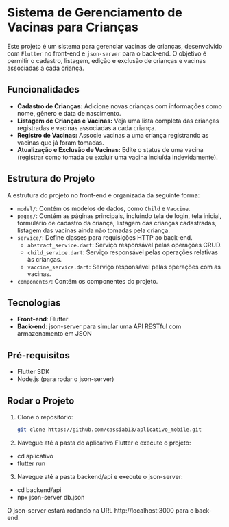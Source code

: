 # Sistema de Gerenciamento de Vacinas para Crianças

Este projeto é um sistema para gerenciar vacinas de crianças, desenvolvido com `Flutter` no front-end e `json-server` para o back-end. 
O objetivo é permitir o cadastro, listagem, edição e exclusão de crianças e vacinas associadas a cada criança.

## Funcionalidades

- **Cadastro de Crianças:** Adicione novas crianças com informações como nome, gênero e data de nascimento.
- **Listagem de Crianças e Vacinas:** Veja uma lista completa das crianças registradas e vacinas associadas a cada criança.
- **Registro de Vacinas:** Associe vacinas a uma criança registrando as vacinas que já foram tomadas.
- **Atualização e Exclusão de Vacinas:** Edite o status de uma vacina (registrar como tomada ou excluir uma vacina incluída indevidamente).

## Estrutura do Projeto

A estrutura do projeto no front-end é organizada da seguinte forma:

- `model/`: Contém os modelos de dados, como `Child` e `Vaccine`.
- `pages/`: Contém as páginas principais, incluindo tela de login, tela inicial, formulário de cadastro da criança, listagem das crianças cadastradas, listagem das vacinas ainda não tomadas pela criança.
- `service/`: Define classes para requisições HTTP ao back-end.
  - `abstract_service.dart`: Serviço responsável pelas operações CRUD.
  - `child_service.dart`: Serviço responsável pelas operações relativas às crianças.
  - `vaccine_service.dart`: Serviço responsável pelas operações com as vacinas.
- `components/`: Contém os componentes do projeto.

## Tecnologias

- **Front-end**: Flutter
- **Back-end**: json-server para simular uma API RESTful com armazenamento em JSON

## Pré-requisitos

- Flutter SDK
- Node.js (para rodar o json-server)

## Rodar o Projeto

1. Clone o repositório:

   ```bash
   git clone https://github.com/cassiab13/aplicativo_mobile.git

2. Navegue até a pasta do aplicativo Flutter e execute o projeto:
 - cd aplicativo
 - flutter run

3. Navegue até a pasta backend/api e execute o json-server:
  - cd backend/api
  - npx json-server db.json

O json-server estará rodando na URL http://localhost:3000 para o back-end.
